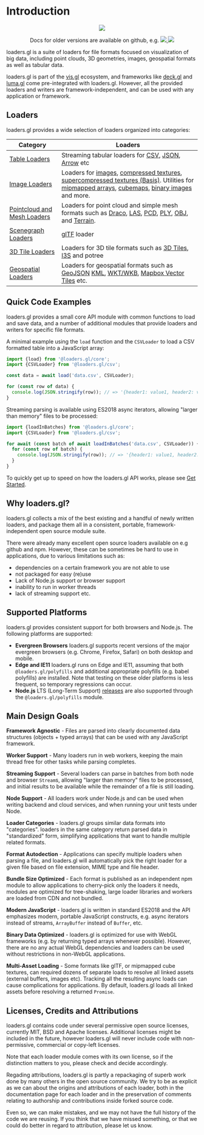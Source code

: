 # Introduction

<p align="center">
  <img src="https://img.shields.io/badge/loaders.gl-v2.3-blue.svg?style=flat-square" />
</p>

<p align="center">
  Docs for older versions are available on github, e.g.
  <a href="https://github.com/visgl/loaders.gl/blob/2.2-release/docs/README.md">
    <img src="https://img.shields.io/badge/loaders.gl-v2.2-green.svg?style=flat-square" />
  </a>
  <a href="https://github.com/visgl/loaders.gl/blob/1.3-release/docs/README.md">
    <img src="https://img.shields.io/badge/loaders.gl-v1.3-green.svg?style=flat-square" />
  </a>
</p>

loaders.gl is a suite of loaders for file formats focused on visualization of big data, including point clouds, 3D geometries, images, geospatial formats as well as tabular data.

loaders.gl is part of the [vis.gl](https://vis.gl) ecosystem, and frameworks like [deck.gl](https://deck.gl) and [luma.gl](https://luma.gl) come pre-integrated with loaders.gl. However, all the provided loaders and writers are framework-independent, and can be used with any application or framework.

## Loaders

loaders.gl provides a wide selection of loaders organized into categories:

| Category                                                         | Loaders                                                                                                                                                                                                                                                                                                                                                                                                                                                                        |
| ---------------------------------------------------------------- | ------------------------------------------------------------------------------------------------------------------------------------------------------------------------------------------------------------------------------------------------------------------------------------------------------------------------------------------------------------------------------------------------------------------------------------------------------------------------------ |
| [Table Loaders](specifications/category-table.md)              | Streaming tabular loaders for [CSV](modules/csv/docs/api-reference/csv-loader), [JSON](modules/json/docs/api-reference/json-loader), [Arrow](modules/arrow/docs/api-reference/arrow-loader) etc                                                                                                                                                                                                                                                                                |
| [Image Loaders](specifications/category-image.md)              | Loaders for [images](modules/images/docs/api-reference/image-loader), [compressed textures](modules/basis/docs/api-reference/compressed-texture-loader), [supercompressed textures (Basis)](modules/basis/docs/api-reference/basis-loader). Utilities for [mipmapped arrays](modules/images/docs/api-reference/load-image-array), [cubemaps](modules/images/docs/api-reference/load-image-cube), [binary images](modules/images/docs/api-reference/binary-image-api) and more. |
| [Pointcloud and Mesh Loaders](specifications/category-mesh.md) | Loaders for point cloud and simple mesh formats such as [Draco](modules/draco/docs/api-reference/draco-loader), [LAS](modules/las/docs/api-reference/las-loader), [PCD](modules/pcd/docs/api-reference/pcd-loader), [PLY](modules/ply/docs/api-reference/ply-loader), [OBJ](modules/obj/docs/api-reference/obj-loader), and [Terrain](modules/terrain/docs/api-reference/terrain-loader).                                                                                      |
| [Scenegraph Loaders](specifications/category-scenegraph.md)    | [glTF](modules/gltf/docs/api-reference/gltf-loader) loader                                                                                                                                                                                                                                                                                                                                                                                                                     |
| [3D Tile Loaders](specifications/category-3d-tiles.md)         | Loaders for 3D tile formats such as [3D Tiles](modules/3d-tiles/docs/api-reference/tile-3d-loader), [I3S](modules/i3s/docs/api-reference/i3s) and potree                                                                                                                                                                                                                                                                                                                       |
| [Geospatial Loaders](specifications/category-gis.md)           | Loaders for geospatial formats such as [GeoJSON](<(modules/json/docs/api-reference/geojson-loader)>) [KML](modules/kml/docs/api-reference/kml-loader), [WKT/WKB](modules/wkt/docs/api-reference/wkt-loader), [Mapbox Vector Tiles](modules/mvt/docs/api-reference/mvt-loader) etc.                                                                                                                                                                                             |

## Quick Code Examples

loaders.gl provides a small core API module with common functions to load and save data, and a number of additional modules that provide loaders and writers for specific file formats.

A minimal example using the `load` function and the `CSVLoader` to load a CSV formatted table into a JavaScript array:

```js
import {load} from '@loaders.gl/core';
import {CSVLoader} from '@loaders.gl/csv';

const data = await load('data.csv', CSVLoader);

for (const row of data) {
  console.log(JSON.stringify(row)); // => '{header1: value1, header2: value2}'
}
```

Streaming parsing is available using ES2018 async iterators, allowing "larger than memory" files to be processed:

```js
import {loadInBatches} from '@loaders.gl/core';
import {CSVLoader} from '@loaders.gl/csv';

for await (const batch of await loadInBatches('data.csv', CSVLoader)) {
  for (const row of batch) {
    console.log(JSON.stringify(row)); // => '{header1: value1, header2: value2}'
  }
}
```

To quickly get up to speed on how the loaders.gl API works, please see [Get Started](docs/developer-guide/get-started).

## Why loaders.gl?

loaders.gl collects a mix of the best existing and a handful of newly written loaders, and package them all in a consistent, portable, framework-independent open source module suite.

There were already many excellent open source loaders available on e.g github and npm. However, these can be sometimes be hard to use in applications, due to various limitations such as:

- dependencies on a certain framework you are not able to use
- not packaged for easy (re)use
- Lack of Node.js support or browser support
- inability to run in worker threads
- lack of streaming support
  etc.

## Supported Platforms

loaders.gl provides consistent support for both browsers and Node.js. The following platforms are supported:

- **Evergreen Browsers** loaders.gl supports recent versions of the major evergreen browsers (e.g. Chrome, Firefox, Safari) on both desktop and mobile.
- **Edge and IE11** loaders.gl runs on Edge and IE11, assuming that both `@loaders.gl/polyfills` and additional appropriate polyfills (e.g. babel polyfills) are installed. Note that testing on these older platforms is less frequent, so temporary regressions can occur.
- **Node.js** LTS (Long-Term Support) [releases](https://nodejs.org/en/about/releases/) are also supported through the `@loaders.gl/polyfills` module.

## Main Design Goals

**Framework Agnostic** - Files are parsed into clearly documented data structures (objects + typed arrays) that can be used with any JavaScript framework.

**Worker Support** - Many loaders run in web workers, keeping the main thread free for other tasks while parsing completes.

**Streaming Support** - Several loaders can parse in batches from both node and browser `Stream`s, allowing "larger than memory" files to be processed, and initial results to be available while the remainder of a file is still loading.

**Node Support** - All loaders work under Node.js and can be used when writing backend and cloud services, and when running your unit tests under Node.

**Loader Categories** - loaders.gl groups similar data formats into "categories". loaders in the same category return parsed data in "standardized" form, simplifying applications that want to handle multiple related formats.

**Format Autodection** - Applications can specify multiple loaders when parsing a file, and loaders.gl will automatically pick the right loader for a given file based on file extension, MIME type and file header.

**Bundle Size Optimized** - Each format is published as an independent npm module to allow applications to cherry-pick only the loaders it needs, modules are optimized for tree-shaking, large loader libraries and workers are loaded from CDN and not bundled.

**Modern JavaScript** - loaders.gl is written in standard ES2018 and the API emphasizes modern, portable JavaScript constructs, e.g. async iterators instead of streams, `ArrayBuffer` instead of `Buffer`, etc.

**Binary Data Optimized** - loaders.gl is optimized for use with WebGL frameworks (e.g. by returning typed arrays whenever possible). However, there are no any actual WebGL dependencies and loaders can be used without restrictions in non-WebGL applications.

**Multi-Asset Loading** - Some formats like glTF, or mipmapped cube textures, can required dozens of separate loads to resolve all linked assets (external buffers, images etc). Tracking all the resulting async loads can cause complications for applications. By default, loaders.gl loads all linked assets before resolving a returned `Promise`.

## Licenses, Credits and Attributions

loaders.gl contains code under several permissive open source licenses, currently MIT, BSD and Apache licenses. Additional licenses might be included in the future, however loaders.gl will never include code with non-permissive, commercial or copy-left licenses.

Note that each loader module comes with its own license, so if the distinction matters to you, please check and decide accordingly.

Regading attributions, loaders.gl is partly a repackaging of superb work done by many others in the open source community. We try to be as explicit as we can about the origins and attributions of each loader, both in the documentation page for each loader and in the preservation of comments relating to authorship and contributions inside forked source code.

Even so, we can make mistakes, and we may not have the full history of the code we are reusing. If you think that we have missed something, or that we could do better in regard to attribution, please let us know.
